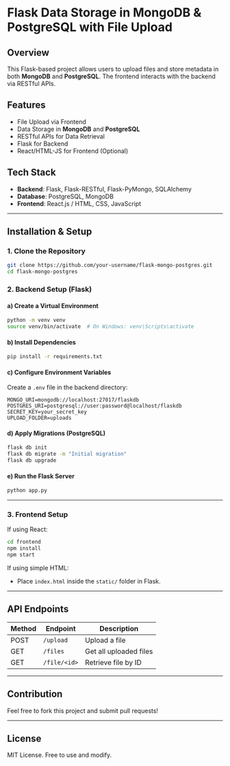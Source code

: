 
# Flask Data Storage in MongoDB & PostgreSQL with File Upload

## Overview
This Flask-based project allows users to upload files and store metadata in both **MongoDB** and **PostgreSQL**. The frontend interacts with the backend via RESTful APIs.

## Features
- File Upload via Frontend
- Data Storage in **MongoDB** and **PostgreSQL**
- RESTful APIs for Data Retrieval
- Flask for Backend
- React/HTML-JS for Frontend (Optional)

## Tech Stack
- **Backend**: Flask, Flask-RESTful, Flask-PyMongo, SQLAlchemy
- **Database**: PostgreSQL, MongoDB
- **Frontend**: React.js / HTML, CSS, JavaScript

---

## Installation & Setup

### 1. Clone the Repository
```sh
git clone https://github.com/your-username/flask-mongo-postgres.git
cd flask-mongo-postgres
```

### 2. Backend Setup (Flask)
#### a) Create a Virtual Environment
```sh
python -m venv venv
source venv/bin/activate  # On Windows: venv\Scripts\activate
```

#### b) Install Dependencies
```sh
pip install -r requirements.txt
```

#### c) Configure Environment Variables
Create a `.env` file in the backend directory:
```
MONGO_URI=mongodb://localhost:27017/flaskdb
POSTGRES_URI=postgresql://user:password@localhost/flaskdb
SECRET_KEY=your_secret_key
UPLOAD_FOLDER=uploads
```

#### d) Apply Migrations (PostgreSQL)
```sh
flask db init
flask db migrate -m "Initial migration"
flask db upgrade
```

#### e) Run the Flask Server
```sh
python app.py
```

---

### 3. Frontend Setup
If using React:
```sh
cd frontend
npm install
npm start
```
If using simple HTML:
- Place `index.html` inside the `static/` folder in Flask.

---

## API Endpoints
| Method | Endpoint         | Description           |
|--------|----------------|----------------------|
| POST   | `/upload`       | Upload a file       |
| GET    | `/files`        | Get all uploaded files |
| GET    | `/file/<id>`    | Retrieve file by ID |

---

## Contribution
Feel free to fork this project and submit pull requests!

---

## License
MIT License. Free to use and modify.

